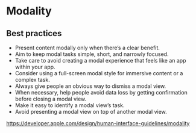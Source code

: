 # Modality
## Best practices
- Present content modally only when there’s a clear benefit.
- Aim to keep modal tasks simple, short, and narrowly focused.
- Take care to avoid creating a modal experience that feels like an app within your app.
- Consider using a full-screen modal style for immersive content or a complex task.
- Always give people an obvious way to dismiss a modal view.
- When necessary, help people avoid data loss by getting confirmation before closing a modal view.
- Make it easy to identify a modal view’s task.
- Avoid presenting a modal view on top of another modal view.

https://developer.apple.com/design/human-interface-guidelines/modality
